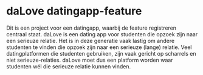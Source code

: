 # daLove datingapp-feature

Dit is een project voor een datingapp, waarbij de feature registreren centraal staat. daLove is een dating app voor studenten die opzoek zijn naar een serieuze relatie. Het is in deze generatie vaak lastig om andere studenten te vinden die opzoek zijn naar een serieuze (lange) relatie. Veel datingplatformen die studenten gebruiken, zijn vaak gericht op scharrels en niet serieuze-relaties. daLove moet dus een platform worden waar studenten wél die serieuze relatie kunnen vinden.
